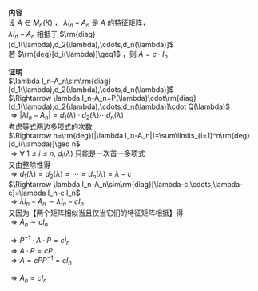 **内容**    
设 $A\in M_n(K)$ ， $\lambda I_n-A_n$ 是 $A$ 的特征矩阵，    
 $\lambda I_n-A_n$ 相抵于 $\rm{diag}[d_1(\lambda),d_2(\lambda),\cdots,d_n(\lambda)]$     
若 $\rm{deg}[d_i(\lambda)]\geq1$ ，则 $A=c\cdot I_n$     
    
**证明**    
 $\lambda I_n-A_n\sim\rm{diag}[d_1(\lambda),d_2(\lambda),\cdots,d_n(\lambda)]$     
 $\Rightarrow \lambda I_n-A_n=P(\lambda)\cdot\rm{diag}[d_1(\lambda),d_2(\lambda),\cdots,d_n(\lambda)]\cdot Q(\lambda)$     
 $\Rightarrow |\lambda I_n-A_n|=d_1(\lambda)\cdot d_2(\lambda)\cdots d_n(\lambda)$     
考虑等式两边多项式的次数    
 $\Rightarrow n=\rm{deg}[|\lambda I_n-A_n|]=\sum\limits_{i=1}^n\rm{deg}[d_i(\lambda)]\geq n$     
 $\Rightarrow\forall\ 1\le i\le n,\ d_i(\lambda)$ 只能是一次首一多项式    
又由整除性得    
 $\Rightarrow d_1(\lambda)=d_2(\lambda)=\cdots=d_n(\lambda)=\lambda-c$     
 $\Rightarrow \lambda I_n-A_n\sim\rm{diag}[\lambda-c,\cdots,\lambda-c]=\lambda I_n-c I_n$     
 $\Rightarrow \lambda I_n-A_n\sim\lambda I_n-c I_n$     
又因为【两个矩阵相似当且仅当它们的特征矩阵相抵】得    
 $\Rightarrow A_n\sim cI_n$     
    
 $\Rightarrow P^{-1}\cdot A \cdot P = cI_n$     
 $\Rightarrow A\cdot P = cP$     
 $\Rightarrow A=cPP^{-1}=cI_n$     
    
 $\Rightarrow A_n=cI_n$     
